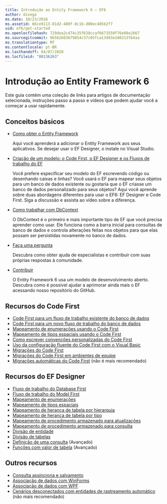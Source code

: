 ```yaml
---
title: Introdução ao Entity Framework 6 – EF6
author: divega
ms.date: 10/23/2016
ms.assetid: 66ce9113-81d2-480f-8c16-d00ec405b2f7
uid: ef6/get-started
ms.openlocfilehash: 729dea2c474c35f638ccaf6673550f76e88e2667
ms.sourcegitcommit: 9b562663679854c37c05fca13d93e180213fb4aa
ms.translationtype: MT
ms.contentlocale: pt-BR
ms.lasthandoff: 04/07/2020
ms.locfileid: "80136263"
---
```

# <a name="get-started-with-entity-framework-6"></a>Introdução ao Entity Framework 6

Este guia contém uma coleção de links para artigos de documentação selecionada, instruções passo a passo e vídeos que podem ajudar você a começar a usar rapidamente.

## <a name="fundamentals"></a>Conceitos básicos

* [Como obter o Entity Framework](~/ef6/fundamentals/install.md)

  Aqui você aprenderá a adicionar o Entity Framework aos seus aplicativos. Se desejar usar o EF Designer, o instale no Visual Studio.

* [Criação de um modelo: o Code First, o EF Designer e os Fluxos de trabalho do EF](~/ef6/modeling/index.md)

  Você prefere especificar seu modelo do EF escrevendo código ou desenhando caixas e linhas?
Você usará o EF para mapear seus objetos para um banco de dados existente ou gostaria que o EF criasse um banco de dados personalizado para seus objetos?
Aqui você aprende sobre duas abordagens diferentes para usar o EF6: EF Designer e Code First.
Siga a discussão e assista ao vídeo sobre a diferença.

* [Como trabalhar com DbContext](~/ef6/fundamentals/working-with-dbcontext.md)

  O DbContext é o primeiro e mais importante tipo de EF que você precisa aprender como usar. Ele funciona como a barra inicial para consultas de banco de dados e controla alterações feitas nos objetos para que elas possam ser persistidas novamente no banco de dados.

* [Faça uma pergunta](~/ef6/resources/get-help.md)

  Descubra como obter ajuda de especialistas e contribuir com suas próprias respostas à comunidade.

* [Contribuir](https://github.com/aspnet/EntityFramework6/)

  O Entity Framework 6 usa um modelo de desenvolvimento aberto. Descubra como é possível ajudar a aprimorar ainda mais o EF acessando nosso repositório do GitHub.

## <a name="code-first-resources"></a>Recursos do Code First

  - [Code First para um fluxo de trabalho existente do banco de dados](~/ef6/modeling/code-first/workflows/existing-database.md)
  - [Code First para um novo fluxo de trabalho do banco de dados](~/ef6/modeling/code-first/workflows/new-database.md)
  - [Mapeamento de enumerações usando o Code First](~/ef6/modeling/code-first/data-types/enums.md)
  - [Mapeamento de tipos espaciais usando o Code First](~/ef6/modeling/code-first/data-types/spatial.md)
  - [Como escrever convenções personalizadas do Code First](~/ef6/modeling/code-first/conventions/custom.md)
  - [Uso da configuração fluente do Code First com o Visual Basic](~/ef6/modeling/code-first/fluent/vb.md)
  - [Migrações do Code First](~/ef6/modeling/code-first/migrations/index.md)
  - [Migrações do Code First em ambientes de equipe](~/ef6/modeling/code-first/migrations/teams.md)
  - [Migrações automáticas do Code First](~/ef6/modeling/code-first/migrations/automatic.md) (não é mais recomendado)

## <a name="ef-designer-resources"></a>Recursos do EF Designer
  - [Fluxo de trabalho do Database First](~/ef6/modeling/designer/workflows/database-first.md)
  - [Fluxo de trabalho do Model First](~/ef6/modeling/designer/workflows/model-first.md)
  - [Mapeamento de enumerações](~/ef6/modeling/designer/data-types/enums.md)
  - [Mapeamento de tipos espaciais](~/ef6/modeling/designer/data-types/spatial.md)
  - [Mapeamento de herança de tabela por hierarquia](~/ef6/modeling/designer/inheritance/tph.md)
  - [Mapeamento de herança de tabela por tipo](~/ef6/modeling/designer/inheritance/tpt.md)
  - [Mapeamento de procedimento armazenado para atualizações](~/ef6/modeling/designer/stored-procedures/cud.md)
  - [Mapeamento de procedimento armazenado para consulta](~/ef6/modeling/designer/stored-procedures/query.md)
  - [Divisão de entidade](~/ef6/modeling/designer/entity-splitting.md)
  - [Divisão de tabelas](~/ef6/modeling/designer/table-splitting.md)
  - [Definição de uma consulta](~/ef6/modeling/designer/advanced/defining-query.md) (Avançado)
  - [Funções com valor de tabela](~/ef6/modeling/designer/advanced/tvfs.md) (Avançado)

## <a name="other-resources"></a>Outros recursos
  - [Consulta assíncrona e salvamento](~/ef6/fundamentals/async.md)
  - [Associação de dados com WinForms](~/ef6/fundamentals/databinding/winforms.md)
  - [Associação de dados com WPF](~/ef6/fundamentals/databinding/wpf.md)
  - [Cenários desconectados com entidades de rastreamento automático](~/ef6/fundamentals/disconnected-entities/self-tracking-entities/walkthrough.md) (não mais recomendado)

